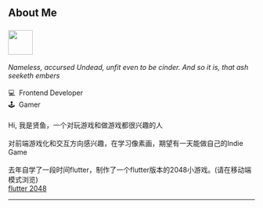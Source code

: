 <div>
  <h2>About Me</h2>
</div>
<h3>
  <img src="https://raw.githubusercontent.com/unkindledG/unkindledG/master/assets/dark-souls-bonfire.gif" alt="" width="50" />

  </h3>
  <div>
  <i>
    Nameless, accursed Undead, unfit even to be cinder. And so it is, that ash
    seeketh embers
  </i>
</div>
<br />
<span> 💻 &nbsp;Frontend Developer </span>
<br />
<span>🕹 &nbsp;Gamer</span>
<br />
<br />
<span>
  Hi,
  我是贤鱼，一个对玩游戏和做游戏都很兴趣的人</span
>
<br />
<br />
<span
  >对前端游戏化和交互方向感兴趣，在学习像素画，期望有一天能做自己的Indie
  Game</span
>
<br />
<br />
去年自学了一段时间flutter，制作了一个flutter版本的2048小游戏。(请在移动端模式浏览)
<br />
<a href="https://emberyu.github.io/flutter_2048/web/#/" target="__blank"
  >flutter 2048</a
>

<hr />
<br />

